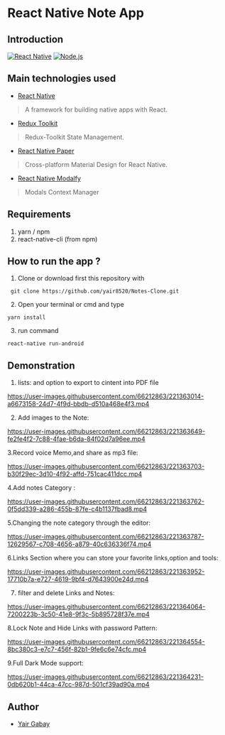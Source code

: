 # React Native Note App

## Introduction
[![React Native](https://img.shields.io/badge/React%20Native-0.70.6-blue.svg?style=rounded-square)](https://facebook.github.io/react-native/)
[![Node.js](https://img.shields.io/badge/Node.js-v.16.19.0-green.svg?style=rounded-square)](https://nodejs.org/)

## Main technologies used
- [React Native](https://github.com/facebook/react-native)
> A framework for building native apps with React.

- [Redux Toolkit](https://github.com/reduxjs/redux-toolkit)
> Redux-Toolkit State Management.

- [React Native Paper](https://github.com/callstack/react-native-paper)
> Cross-platform Material Design for React Native.

- [React Native Modalfy](https://github.com/colorfy-software/react-native-modalfy)
> Modals Context Manager


## Requirements
1. yarn / npm
2. react-native-cli (from npm)

## How to run the app ?
1. Clone or download first this repository with 
```
 git clone https://github.com/yair8520/Notes-Clone.git
```
2. Open your terminal or cmd and type
```
yarn install
```
3. run command
```
react-native run-android
```

## Demonstration

1. lists:  and option to export to cintent into PDF file


https://user-images.githubusercontent.com/66212863/221363014-a6673158-24d7-4f9d-bbdb-d510a468e4f3.mp4


2. Add images to the Note:


https://user-images.githubusercontent.com/66212863/221363649-fe2fe4f2-7c88-4fae-b6da-84f02d7a96ee.mp4


3.Record voice Memo,and share as mp3 file:


https://user-images.githubusercontent.com/66212863/221363703-b30f29ec-3d10-4f92-affd-751cac411dcc.mp4


4.Add notes Category :


https://user-images.githubusercontent.com/66212863/221363762-0f5dd339-a286-455b-87fe-c4b1137fbad8.mp4


5.Changing the note category through the editor:


https://user-images.githubusercontent.com/66212863/221363787-12629567-c708-4656-a879-40c636336f74.mp4


6.Links Section where you can store your favorite links,option and tools:


https://user-images.githubusercontent.com/66212863/221363952-17710b7a-e727-4619-9bf4-d7643900e24d.mp4


7. filter and delete Links and Notes:


https://user-images.githubusercontent.com/66212863/221364064-7200223b-3c50-41e8-9f3c-5b895728f37e.mp4


8.Lock Note and Hide Links with password Pattern:


https://user-images.githubusercontent.com/66212863/221364554-8bc380c3-e7c7-456f-82b1-9fe6c6e74cfc.mp4


9.Full Dark Mode support:

https://user-images.githubusercontent.com/66212863/221364231-0db620b1-44ca-47cc-987d-501cf39ad90a.mp4




 
## Author
* [Yair Gabay](https://github.com/Yair8520)
